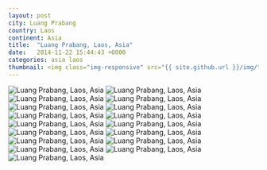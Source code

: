 ```yaml
---
layout: post
city: Luang Prabang
country: Laos
continent: Asia
title:  "Luang Prabang, Laos, Asia"
date:   2014-11-22 15:44:43 +0000
categories: asia laos
thumbnail: <img class="img-responsive" src="{{ site.github.url }}/img/thumbnails/luangprabang-6.jpg" alt="Luang Prabang Laos" />
---
```


<div class="img-container">
	<img class="img-responsive" src="{{ site.github.url }}/img/countries/laos/luangprabang-1.jpg" alt="Luang Prabang, Laos, Asia"/>
	<img class="img-responsive" src="{{ site.github.url }}/img/countries/laos/luangprabang-2.jpg" alt="Luang Prabang, Laos, Asia"/>
	<img class="img-responsive" src="{{ site.github.url }}/img/countries/laos/luangprabang-3.jpg" alt="Luang Prabang, Laos, Asia"/>
	<img class="img-responsive" src="{{ site.github.url }}/img/countries/laos/luangprabang-4.jpg" alt="Luang Prabang, Laos, Asia"/>
	<img class="img-responsive" src="{{ site.github.url }}/img/countries/laos/luangprabang-5.jpg" alt="Luang Prabang, Laos, Asia"/>
	<img class="img-responsive" src="{{ site.github.url }}/img/countries/laos/luangprabang-6.jpg" alt="Luang Prabang, Laos, Asia"/>
	<img class="img-responsive" src="{{ site.github.url }}/img/countries/laos/luangprabang-7.jpg" alt="Luang Prabang, Laos, Asia"/>
	<img class="img-responsive" src="{{ site.github.url }}/img/countries/laos/luangprabang-8.jpg" alt="Luang Prabang, Laos, Asia"/>
	<img class="img-responsive" src="{{ site.github.url }}/img/countries/laos/luangprabang-9.jpg" alt="Luang Prabang, Laos, Asia"/>
	<img class="img-responsive" src="{{ site.github.url }}/img/countries/laos/luangprabang-10.jpg" alt="Luang Prabang, Laos, Asia"/>
	<img class="img-responsive" src="{{ site.github.url }}/img/countries/laos/luangprabang-11.jpg" alt="Luang Prabang, Laos, Asia"/>
	<img class="img-responsive" src="{{ site.github.url }}/img/countries/laos/luangprabang-12.jpg" alt="Luang Prabang, Laos, Asia"/>
	<img class="img-responsive" src="{{ site.github.url }}/img/countries/laos/luangprabang-13.jpg" alt="Luang Prabang, Laos, Asia"/>
	<img class="img-responsive" src="{{ site.github.url }}/img/countries/laos/luangprabang-14.jpg" alt="Luang Prabang, Laos, Asia"/>
	<img class="img-responsive" src="{{ site.github.url }}/img/countries/laos/luangprabang-15.jpg" alt="Luang Prabang, Laos, Asia"/>
	<img class="img-responsive" src="{{ site.github.url }}/img/countries/laos/luangprabang-16.jpg" alt="Luang Prabang, Laos, Asia"/>
	<img class="img-responsive" src="{{ site.github.url }}/img/countries/laos/luangprabang-17.jpg" alt="Luang Prabang, Laos, Asia"/>
</div>
